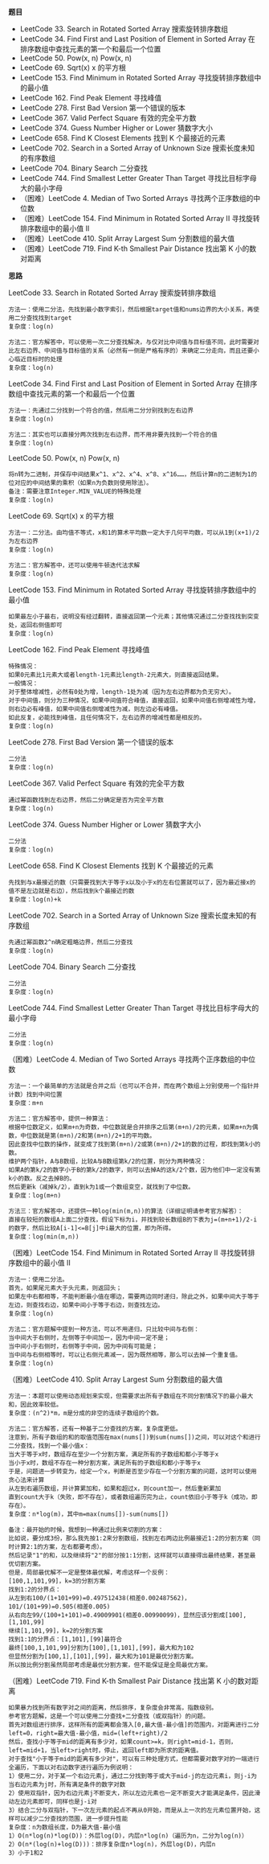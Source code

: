 
**题目**
- LeetCode 33. Search in Rotated Sorted Array 搜索旋转排序数组
- LeetCode 34. Find First and Last Position of Element in Sorted Array 在排序数组中查找元素的第一个和最后一个位置
- LeetCode 50. Pow(x, n) Pow(x, n)
- LeetCode 69. Sqrt(x) x 的平方根
- LeetCode 153. Find Minimum in Rotated Sorted Array 寻找旋转排序数组中的最小值
- LeetCode 162. Find Peak Element 寻找峰值
- LeetCode 278. First Bad Version 第一个错误的版本
- LeetCode 367. Valid Perfect Square 有效的完全平方数
- LeetCode 374. Guess Number Higher or Lower 猜数字大小
- LeetCode 658. Find K Closest Elements 找到 K 个最接近的元素
- LeetCode 702. Search in a Sorted Array of Unknown Size 搜索长度未知的有序数组
- LeetCode 704. Binary Search 二分查找
- LeetCode 744. Find Smallest Letter Greater Than Target 寻找比目标字母大的最小字母
- （困难）LeetCode 4. Median of Two Sorted Arrays 寻找两个正序数组的中位数
- （困难）LeetCode 154. Find Minimum in Rotated Sorted Array II 寻找旋转排序数组中的最小值 II
- （困难）LeetCode 410. Split Array Largest Sum 分割数组的最大值
- （困难）LeetCode 719. Find K-th Smallest Pair Distance 找出第 K 小的数对距离

**思路**

LeetCode 33. Search in Rotated Sorted Array 搜索旋转排序数组

```
方法一：使用二分法，先找到最小数字索引，然后根据target值和nums边界的大小关系，再使用二分查找找到target
复杂度：log(n)

方法二：官方解答中，可以使用一次二分查找解决，与仅对比中间值与目标值不同，此时需要对比左右边界、中间值与目标值的关系（必然有一侧是严格有序的）来确定二分走向，而且还要小心临近目标时的处理
复杂度：log(n)
```

LeetCode 34. Find First and Last Position of Element in Sorted Array 在排序数组中查找元素的第一个和最后一个位置

```
方法一：先通过二分找到一个符合的值，然后用二分分别找到左右边界
复杂度：log(n)

方法二：其实也可以直接分两次找到左右边界，而不用非要先找到一个符合的值
复杂度：log(n)
```

LeetCode 50. Pow(x, n) Pow(x, n)

```
将n转为二进制，并保存中间结果x^1、x^2、x^4、x^8、x^16……，然后计算n的二进制为1的位对应的中间结果的乘积（如果n为负数则使用除法）。
备注：需要注意Integer.MIN_VALUE的特殊处理
复杂度：log(n)
```

LeetCode 69. Sqrt(x) x 的平方根

```
方法一：二分法。由均值不等式，x和1的算术平均数一定大于几何平均数，可以从1到(x+1)/2为左右边界
复杂度：log(n)

方法二：官方解答中，还可以使用牛顿迭代法求解
复杂度：log(n)
```

LeetCode 153. Find Minimum in Rotated Sorted Array 寻找旋转排序数组中的最小值

```
如果最左小于最右，说明没有经过翻转，直接返回第一个元素；其他情况通过二分查找找到突变处，返回右侧值即可
复杂度：log(n)
```

LeetCode 162. Find Peak Element 寻找峰值

```
特殊情况：
如果0元素比1元素大或者length-1元素比length-2元素大，则直接返回结果。
一般情况：
对于整体增减性，必然有0处为增，length-1处为减（因为左右边界都为负无穷大）。
对于中间值，则分为三种情况，如果中间值符合峰值，直接返回，如果中间值右侧增减性为增，则右边必有峰值，如果中间值右侧增减性为减，则左边必有峰值。
如此反复，必能找到峰值，且任何情况下，左右边界的增减性都是相反的。
复杂度：log(n)
```

LeetCode 278. First Bad Version 第一个错误的版本

```
二分法
复杂度：log(n)
```

LeetCode 367. Valid Perfect Square 有效的完全平方数

```
通过幂函数找到左右边界，然后二分确定是否为完全平方数
复杂度：log(n)
```

LeetCode 374. Guess Number Higher or Lower 猜数字大小

```
二分法
复杂度：log(n)
```

LeetCode 658. Find K Closest Elements 找到 K 个最接近的元素

```
先找到与x最接近的数（只需要找到大于等于x以及小于x的左右位置就可以了，因为最近接x的值不是左边就是右边），然后找到k个最接近的数
复杂度：log(n)+k
```

LeetCode 702. Search in a Sorted Array of Unknown Size 搜索长度未知的有序数组

```
先通过幂函数2^n确定粗略边界，然后二分查找
复杂度：log(n)
```

LeetCode 704. Binary Search 二分查找

```
二分法
复杂度：log(n)
```

LeetCode 744. Find Smallest Letter Greater Than Target 寻找比目标字母大的最小字母

```
二分法
复杂度：log(n)
```

（困难）LeetCode 4. Median of Two Sorted Arrays 寻找两个正序数组的中位数

```
方法一：一个最简单的方法就是合并之后（也可以不合并，而在两个数组上分别使用一个指针并计数）找到中间位置
复杂度：m+n

方法二：官方解答中，提供一种算法：
根据中位数定义，如果m+n为奇数，中位数就是合并排序之后第(m+n)/2的元素，如果m+n为偶数，中位数就是第(m+n)/2和第(m+n)/2+1的平均数。
因此查找中位数的操作，就变成了找到第(m+n)/2或第(m+n)/2+1的数的过程，即找到第k小的数。
维护两个指针，A与B数组，比较A与B数组第k/2的位置，则分为两种情况：
如果A的第k/2的数字小于B的第k/2的数字，则可以去掉A的这k/2个数，因为他们中一定没有第k小的数。反之去掉B的。
然后更新k（减掉k/2），直到k为1或一个数组变空，就找到了中位数。
复杂度：log(m+n)

方法三：官方解答中，还提供一种log(min(m,n))的算法（详细证明请参考官方解答）：
直接在较短的数组A上面二分查找，假设下标为i，并找到较长数组B的下表为j=(m+n+1)/2-i的数字，然后比较A[i-1]<=B[j]中i最大的位置，即为所得。
复杂度：log(min(m,n))
```

（困难）LeetCode 154. Find Minimum in Rotated Sorted Array II 寻找旋转排序数组中的最小值 II

```
方法一：使用二分法。
首先，如果尾元素大于头元素，则返回头；
如果左中右都相等，不能判断最小值在哪边，需要两边同时递归，除此之外，如果中间大于等于左边，则查找右边，如果中间小于等于右边，则查找左边。
复杂度：log(n)

方法二：官方题解中提到一种方法，可以不用递归，只比较中间与右侧：
当中间大于右侧时，左侧等于中间加一，因为中间一定不是；
当中间小于右侧时，右侧等于中间，因为中间有可能是；
当中间与右侧相等时，可以让右侧元素减一，因为既然相等，那么可以去掉一个重复值。
复杂度：log(n)
```

（困难）LeetCode 410. Split Array Largest Sum 分割数组的最大值

```
方法一：本题可以使用动态规划来实现，但需要求出所有子数组在不同分割情况下的最小最大和，因此效率较低。
复杂度：(n^2)*m，m是分成的非空的连续子数组的个数。

方法二：官方解答，还有一种基于二分查找的方案，复杂度更低。
注意到，所有子数组的和的取值范围在max(nums[])到sum(nums[])之间，可以对这个和进行二分查找，找到一个最小值x：
当大于等于x时，数组存在至少一个分割方案，满足所有的子数组和都小于等于x
当小于x时，数组不存在一种分割方案，满足所有的子数组和都小于等于x
于是，问题进一步转变为，给定一个x，判断是否至少存在一个分割方案的问题，这时可以使用贪心法来计算
从左到右遍历数组，并计算累加和，如果和超过x，则count加一，然后重新累加
直到count大于k（失败，即不存在），或者数组遍历完为止，count依旧小于等于k（成功，即存在）。
复杂度：n*log(m)，其中m=max(nums[])-sum(nums[])

备注：最开始的时候，我想到一种通过比例来切割的方案：
比如说，要分成3份，那么我先按1:2来分割数组，找到左右两边比例最接近1:2的分割方案（同时计算2:1的方案，左右都要考虑）。
然后记录"1"的和，以及继续将"2"的部分按1:1分割，这样就可以直接得出最终结果，甚至最优切割方案。
但是，局部最优解不一定是整体最优解，考虑这样一个反例：
[100,1,101,99]，k=3的分割方案
找到1:2的分界点：
从左到右100/(1+101+99)=0.497512438(相差0.002487562)，101/(101+99)=0.505(相差0.005)
从右向左99/(100+1+101)=0.49009901(相差0.00990099)，显然应该分割成[100],[1,101,99]
继续[1,101,99]，k=2的分割方案
找到1:1的分界点：[1,101],[99]最符合
最终[100,1,101,99]分割为[100],[1,101],[99]，最大和为102
但显然分割为[100,1],[101],[99]，最大和为101是最优分割方案。
所以按比例分割虽然局部考虑是最优分割方案，但不能保证是全局最优方案。
```

（困难）LeetCode 719. Find K-th Smallest Pair Distance 找出第 K 小的数对距离

```
如果暴力找到所有数字对之间的距离，然后排序，复杂度会非常高，指数级别。
参考官方题解，这是一个可以使用二分查找+二分查找（或双指针）的问题。
首先对数组进行排序，这样所有的距离都会落入[0,最大值-最小值]的范围内，对距离进行二分left=0，right=最大值-最小值，mid=(left+right)/2
然后，查找小于等于mid的距离有多少对，如果count>=k，则right=mid-1，否则，left=mid+1，当left>right时，停止，返回left即为所求的距离值。
对于查找"小于等于mid的距离有多少对"，可以有三种处理方式，但都需要对数字对的一端进行全遍历，下面以对右边数字进行遍历为例说明：
1）使用二分，对于某一个右边元素j，通过二分找到等于或大于mid-j的左边元素i，则j-i为当右边元素为j时，所有满足条件的数字对数
2）使用双指针，因为右边元素j不断变大，所以左边元素也一定不断变大才能满足条件，因此滑动左边元素即可，同样也是j-i对
3）结合二分与双指针，下一次左元素的起点不再从0开始，而是从上一次的左元素位置开始，这样可以减少二分查找的范围，进一步提升性能
复杂度：n为数组长度，D为最大值-最小值
1）O(n*log(n)*log(D))：外层log(D)，内层n*log(n)（遍历为n，二分为log(n)）
2）O(n*(log(n)+log(D)))：排序复杂度n*log(n)，外层log(D)，内层n
3）小于1和2
```
